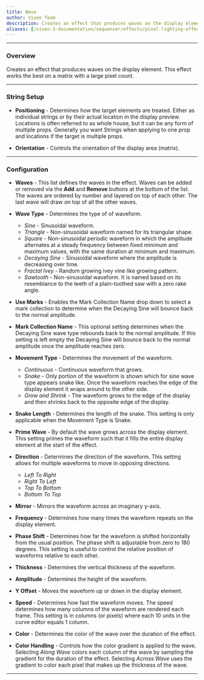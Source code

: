 ```yaml
---
title: Wave
author: Vixen Team
description: Creates an effect that produces waves on the display element.  
aliases: [/vixen-3-documentation/sequencer/effects/pixel-lighting-effects/wave/]
---
```


---

### Overview


Creates an effect that produces waves on the display element.  This effect works the best on a matrix with a large pixel count.


---

### String Setup
    
  * **Positioning** - Determines how the target elements are treated.  Either as individual strings or by their actual location in the display preview.
                      Locations is often referred to as whole house, but it can be any form of multiple props. 
                      Generally you want Strings when applying to one prop and locations if the target is multiple props.
  
  * **Orientation** - Controls the orientation of the display area (matrix).

---

### Configuration

* **Waves** - This list defines the waves in the effect.
            Waves can be added or removed via the **Add** and **Remove** buttons at the bottom of the list.
            The waves are ordered by number and layered on top of each other.
            The last wave will draw on top of all the other waves.

* **Wave Type** - Determines the type of of waveform.

  * _Sine_ - Sinusoidal waveform.
  * _Triangle_ - Non-sinusoidal waveform named for its triangular shape.
  * _Square_ - Non-sinusoidal periodic waveform in which the amplitude alternates at a steady frequency between fixed minimum and maximum values, with the same duration at minimum and maximum.
  * _Decaying Sine_ - Sinusoidal waveform where the amplitude is decreasing over time.
  * _Fractal Ivey_ - Random growing ivey vine like growing pattern.
  * _Sawtooth_ - Non-sinusoidal waveform. It is named based on its resemblance to the teeth of a plain-toothed saw with a zero rake angle.


* **Use Marks** - Enables the Mark Collection Name drop down to select a mark collection to determine when the Decaying Sine will bounce back to the normal amplitude.

* **Mark Collection Name** - This optional setting determines when the Decaying Sine wave type rebounds back to the normal amplitude.  If this setting is left empty the Decaying Sine will bounce back to the normal amplitude once the amplitude reaches zero.

* **Movement Type** - Determines the movement of the waveform.

  * _Continuous_ - Continuous waveform that grows.
  * _Snake_ - Only portion of the waveform is shown which for sine wave type appears snake like.  Once the waveform reaches the edge of the display element it wraps around to the other side.
  * _Grow and Shrink_ - The waveform grows to the edge of the display and then shrinks back to the opposite edge of the display.

* **Snake Length** - Determines the length of the snake.  This setting is only applicable when the Movement Type is Snake.

* **Prime Wave** - By default the wave grows across the display element.  This setting primes the waveform such that it fills the entire display element at the start of the effect.


* **Direction** - Determines the direction of the waveform.  This setting allows for multiple waveforms to move in opposing directions.

  * _Left To Right_
  * _Right To Left_ 
  * _Top To Bottom_ 
  * _Bottom To Top_ 

* **Mirror** - Mirrors the waveform across an imaginary y-axis.

* **Frequency** - Determines how many times the waveform repeats on the display element.

* **Phase Shift** - Determines how far the waveform is shifted horizontally from the usual position.  The phase shift is adjustable from zero to 180 degrees.  This setting is useful to control the relative position of waveforms relative to each other.

* **Thickness** - Determines the vertical thickness of the waveform.

* **Amplitude** - Determines the height of the waveform.

* **Y Offset** - Moves the waveform up or down in the display element.

* **Speed** - Determines how fast the waveform moves.  The speed determines how many columns of the waveform are rendered each frame.   This setting is in columns (or pixels) where each 10 units in the curve editor equals 1 column.

* **Color** - Determines the color of the wave over the duration of the effect.

* **Color Handling** - Controls how the color gradient is applied to the wave.  Selecting _Along Wave_ colors each column of the wave by sampling the gradient for the duration of the effect.  Selecting _Across Wave_ uses the gradient to color each pixel that makes up the thickness of the wave.


---


